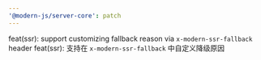 ```yaml
---
'@modern-js/server-core': patch
---
```


feat(ssr): support customizing fallback reason via `x-modern-ssr-fallback` header
feat(ssr): 支持在 `x-modern-ssr-fallback` 中自定义降级原因

